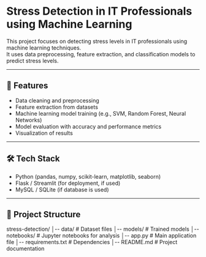 # Stress Detection in IT Professionals using Machine Learning

This project focuses on detecting stress levels in IT professionals using machine learning techniques.  
It uses data preprocessing, feature extraction, and classification models to predict stress levels.

---

## 🚀 Features
- Data cleaning and preprocessing
- Feature extraction from datasets
- Machine learning model training (e.g., SVM, Random Forest, Neural Networks)
- Model evaluation with accuracy and performance metrics
- Visualization of results

---

## 🛠️ Tech Stack
- Python (pandas, numpy, scikit-learn, matplotlib, seaborn)
- Flask / Streamlit (for deployment, if used)
- MySQL / SQLite (if database is used)

---

## 📂 Project Structure
stress-detection/
│-- data/ # Dataset files
│-- models/ # Trained models
│-- notebooks/ # Jupyter notebooks for analysis
│-- app.py # Main application file
│-- requirements.txt # Dependencies
│-- README.md # Project documentation
